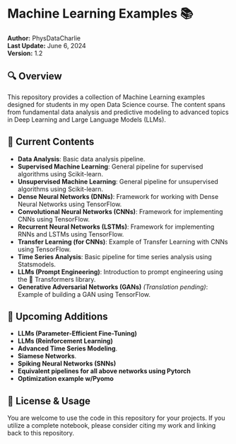 # Machine Learning Examples 📚  

**Author:** PhysDataCharlie  
**Last Update:** June 6, 2024  
**Version:** 1.2  

## 🔍 Overview  
This repository provides a collection of Machine Learning examples designed for students in my open Data Science course. The content spans from fundamental data analysis and predictive modeling to advanced topics in Deep Learning and Large Language Models (LLMs).  

## 📂 Current Contents  

- **Data Analysis**: Basic data analysis pipeline.  
- **Supervised Machine Learning**: General pipeline for supervised algorithms using Scikit-learn.  
- **Unsupervised Machine Learning**: General pipeline for unsupervised algorithms using Scikit-learn.  
- **Dense Neural Networks (DNNs)**: Framework for working with Dense Neural Networks using TensorFlow.  
- **Convolutional Neural Networks (CNNs)**: Framework for implementing CNNs using TensorFlow.  
- **Recurrent Neural Networks (LSTMs)**: Framework for implementing RNNs and LSTMs using TensorFlow.  
- **Transfer Learning (for CNNs)**: Example of Transfer Learning with CNNs using TensorFlow.  
- **Time Series Analysis**: Basic pipeline for time series analysis using Statsmodels.  
- **LLMs (Prompt Engineering)**: Introduction to prompt engineering using the 🤗 Transformers library.  
- **Generative Adversarial Networks (GANs)** *(Translation pending)*: Example of building a GAN using TensorFlow.  

## 🚀 Upcoming Additions  

- **LLMs (Parameter-Efficient Fine-Tuning)**
- **LLMs (Reinforcement Learning)**
- **Advanced Time Series Modeling**.  
- **Siamese Networks**.
- **Spiking Neural Networks (SNNs)**
- **Equivalent pipelines for all above networks using Pytorch**
- **Optimization example w/Pyomo**

## 📜 License & Usage  

You are welcome to use the code in this repository for your projects. If you utilize a complete notebook, please consider citing my work and linking back to this repository.  

